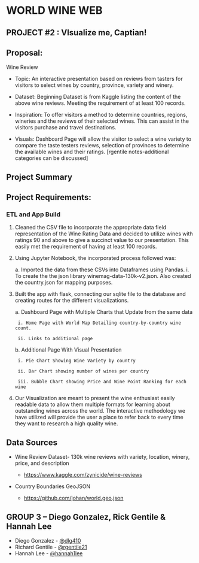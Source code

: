 # WORLD WINE WEB #

## PROJECT #2 : VIsualize me, Captian! ##

## Proposal: ##

Wine Review

*	Topic: An interactive presentation based on reviews from tasters for visitors to select wines by country, province, variety and winery.
	
*	Dataset: Beginning Dataset is from Kaggle listing the content of the above wine reviews. Meeting the requirement of at least 100 records. 

*	Inspiration: To offer visitors a method to determine countries, regions, wineries and the reviews of their selected wines. This can assist in the visitors purchase and travel destinations.
	
*	Visuals: Dashboard Page will allow the visitor to select a wine variety to compare the taste testers reviews, selection of provinces to determine the available wines and their ratings. [rgentile notes-additional categories can be discussed]

## Project Summary ##

## Project Requirements: ##

### ETL and App Build ##
	
1. Cleaned the CSV file to incorporate the appropriate data field representation of the Wine Rating Data and decided to utilize wines with ratings 90 and above to give a succinct value to our presentation. This easily met the requirement of having at least 100 records.
	
2. Using Jupyter Notebook, the incorporated process followed was:
	
	a. Imported the data from these CSVs into Dataframes using Pandas.
			i. To create the the json library winemag-data-130k-v2.json. Also created the country.json for mapping purposes.
		
3. Built the app with flask, connecting our sqlite file to the database and creating routes for the different visualizations.
	
	a. Dashboard Page with Multiple Charts that Update from the same data
	
		i. Home Page with World Map Detailing country-by-country wine count.
	
		ii. Links to additional page
		
	b. Additional Page With Visual Presentation
	
		i. Pie Chart Showing Wine Variety by country
	
		ii. Bar Chart showing number of wines per country
	
		iii. Bubble Chart showing Price and Wine Point Ranking for each wine
	
4. Our Visualization are meant to present the wine enthusiast easily readable data to allow them multiple formats for learning about outstanding wines across the world. The interactive methodology we have utilized will provide the user a place to refer back to every time they want to research a high quality wine.

## Data Sources ##

* Wine Review Dataset- 130k wine reviews with variety, location, winery, price, and description
	*	https://www.kaggle.com/zynicide/wine-reviews

* Country Boundaries GeoJSON
  * https://github.com/johan/world.geo.json


## GROUP 3 – Diego Gonzalez, Rick Gentile & Hannah Lee ##

* Diego Gonzalez - [@dlg410](https://github.com/dlg410)
* Richard Gentile - [@rgentile21](https://github.com/rgentile21)
* Hannah Lee - [@hannah1lee](https://github.com/hannah1lee)
